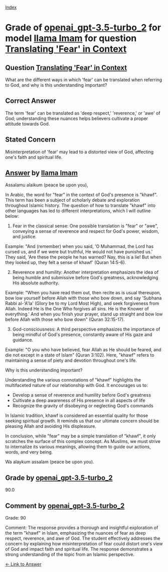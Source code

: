 
[Index](../../../../index.md)
# Grade of [openai_gpt-3.5-turbo_2](../../../grading_models/openai_gpt-3.5-turbo_2.md) for model [llama Imam](../../../answering_models/llama_Imam.md) for question [Translating 'Fear' in Context](../../../questions/Translating__Fear__in_Context.md)

## Question [Translating 'Fear' in Context](../../../questions/Translating__Fear__in_Context.md)
What are the different ways in which 'fear' can be translated when referring to God, and why is this understanding important?

## Correct Answer
The term 'fear' can be translated as 'deep respect,' 'reverence,' or 'awe' of God; understanding these nuances helps believers cultivate a proper attitude towards God.

## Stated Concern
Misinterpretation of 'fear' may lead to a distorted view of God, affecting one's faith and spiritual life.

## [Answer](../Translating__Fear__in_Context.md) by [llama Imam](../../../answering_models/llama_Imam.md)
Assalamu alaikum (peace be upon you),

In Arabic, the word for "fear" in the context of God's presence is "khawf". This term has been a subject of scholarly debate and exploration throughout Islamic history. The question of how to translate "khawf" into other languages has led to different interpretations, which I will outline below:

1. Fear in the classical sense: One possible translation is "fear" or "awe", conveying a sense of reverence and respect for God's power, wisdom, and justice.

Example: "And (remember) when you said, 'O Muhammad, the Lord has cursed us, and if we were but truthful, He would not have punished us.' They said, 'Are these the people he has warned? Nay, this is a lie! But when they looked up, they felt a sense of khawf' (Quran 14:5-6).

2. Reverence and humility: Another interpretation emphasizes the idea of being humble and submissive before God's greatness, acknowledging His absolute authority.

Example: "When you have read them out, then recite as is usual thereupon, bow low yourself before Allah with those who bow down, and say 'Subhana Rabbi al-'A'la' (Glory be to my Lord Most High), and seek forgiveness from Allah. Indeed He is the One Who forgives all sins. He is the Knower of everything.' And when you finish your prayer, stand up straight and bow low before Allah with those who bow down" (Quran 32:15-17).

3. God-consciousness: A third perspective emphasizes the importance of being mindful of God's presence, constantly aware of His gaze and guidance.

Example: "O you who have believed, fear Allah as He should be feared, and die not except in a state of Islam" (Quran 3:102). Here, "khawf" refers to maintaining a sense of piety and devotion throughout one's life.

Why is this understanding important?

Understanding the various connotations of "khawf" highlights the multifaceted nature of our relationship with God. It encourages us to:

* Develop a sense of reverence and humility before God's greatness
* Cultivate a deep awareness of His presence in all aspects of life
* Recognize the gravity of disobeying or neglecting God's commands

In Islamic tradition, khawf is considered an essential quality for those seeking spiritual growth. It reminds us that our ultimate concern should be pleasing Allah and avoiding His displeasure.

In conclusion, while "fear" may be a simple translation of "khawf", it only scratches the surface of this complex concept. As Muslims, we must strive to internalize its various meanings, allowing them to guide our actions, words, and very being.

Wa alaykum assalam (peace be upon you).

## Grade by [openai_gpt-3.5-turbo_2](../../../grading_models/openai_gpt-3.5-turbo_2.md)
90.0

## Comment by [openai_gpt-3.5-turbo_2](../../../grading_models/openai_gpt-3.5-turbo_2.md)
Grade: 90

Comment: The response provides a thorough and insightful exploration of the term "khawf" in Islam, emphasizing the nuances of fear as deep respect, reverence, and awe of God. The student effectively addresses the concern by explaining how misinterpretation of fear could distort one's view of God and impact faith and spiritual life. The response demonstrates a strong understanding of the topic from an Islamic perspective.

[&lt;- Link to Answer](../Translating__Fear__in_Context.md)

